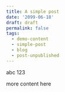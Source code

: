 ```yaml
---
title: A simple post
date: '2099-06-18'
draft: draft
permalink: false
tags:
  - demo-content
  - simple-post
  - blog
  - post-unpublished
---
```


abc 123

more content here